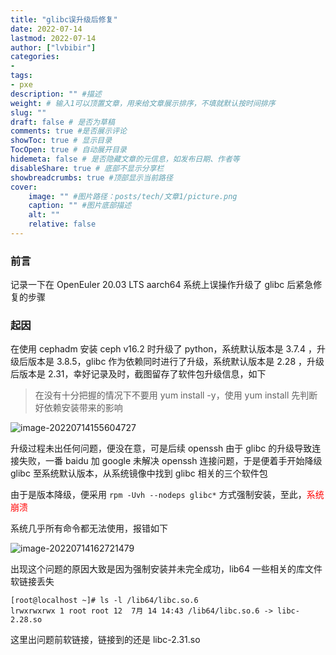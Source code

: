 ```yaml
---
title: "glibc误升级后修复" 
date: 2022-07-14
lastmod: 2022-07-14
author: ["lvbibir"] 
categories: 
- 
tags: 
- pxe
description: "" #描述
weight: # 输入1可以顶置文章，用来给文章展示排序，不填就默认按时间排序
slug: ""
draft: false # 是否为草稿
comments: true #是否展示评论
showToc: true # 显示目录
TocOpen: true # 自动展开目录
hidemeta: false # 是否隐藏文章的元信息，如发布日期、作者等
disableShare: true # 底部不显示分享栏
showbreadcrumbs: true #顶部显示当前路径
cover:
    image: "" #图片路径：posts/tech/文章1/picture.png
    caption: "" #图片底部描述
    alt: ""
    relative: false
---
```


### 前言

记录一下在 OpenEuler 20.03 LTS aarch64 系统上误操作升级了 glibc 后紧急修复的步骤

### 起因

在使用 cephadm 安装 ceph v16.2 时升级了 python，系统默认版本是 3.7.4 ，升级后版本是 3.8.5，glibc 作为依赖同时进行了升级，系统默认版本是 2.28 ，升级后版本是 2.31，幸好记录及时，截图留存了软件包升级信息，如下

> 在没有十分把握的情况下不要用 yum install -y，使用 yum install 先判断好依赖安装带来的影响

![image-20220714155604727](https://image.lvbibir.cn/blog/image-20220714155604727.png)

升级过程未出任何问题，便没在意，可是后续 openssh 由于 glibc 的升级导致连接失败，一番 baidu 加 google 未解决 openssh 连接问题，于是便着手开始降级 glibc 至系统默认版本，从系统镜像中找到 glibc 相关的三个软件包

由于是版本降级，便采用 `rpm -Uvh --nodeps glibc*` 方式强制安装，至此，<font color='red'>系统崩溃</font>

系统几乎所有命令都无法使用，报错如下

![image-20220714162721479](https://image.lvbibir.cn/blog/image-20220714162721479.png)

出现这个问题的原因大致是因为强制安装并未完全成功，lib64 一些相关的库文件软链接丢失

```
[root@localhost ~]# ls -l /lib64/libc.so.6
lrwxrwxrwx 1 root root 12  7月 14 14:43 /lib64/libc.so.6 -> libc-2.28.so
```

这里出问题前软链接，链接到的还是 libc-2.31.so 





















